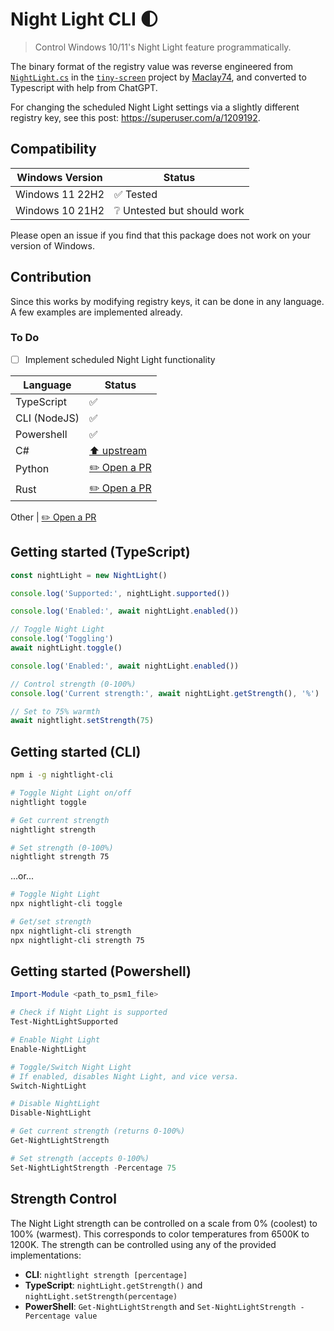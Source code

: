 # Night Light CLI 🌓

> Control Windows 10/11's Night Light feature programmatically.

The binary format of the registry value was reverse engineered from
[`NightLight.cs`](https://github.com/Maclay74/tiny-screen/blob/eb829186159309f01b31fe6d4d5201b5e63e07bd/TinyScreen/Src/Services/NightLight.cs)
in the [`tiny-screen`](https://github.com/Maclay74/tiny-screen) project
by [Maclay74](https://github.com/Maclay74), and converted to Typescript with
help from ChatGPT.

For changing the scheduled Night Light settings via a slightly different
registry key, see this post: <https://superuser.com/a/1209192>.

## Compatibility

Windows Version | Status
--------------- | ----------
Windows 11 22H2 | ✅ Tested
Windows 10 21H2 | ❔ Untested but should work

Please open an issue if you find that this package does not work on your version
of Windows.

## Contribution

Since this works by modifying registry keys, it can be done in any
language. A few examples are implemented already.

### To Do

- [ ] Implement scheduled Night Light functionality

Language     | Status
------------ | ------
TypeScript   | ✅
CLI (NodeJS) | ✅
Powershell   | ✅
C#           | [⬆️ upstream](https://github.com/Maclay74/tiny-screen/blob/eb829186159309f01b31fe6d4d5201b5e63e07bd/TinyScreen/Src/Services/NightLight.cs)
Python       | [✏️ Open a PR](https://github.com/nathanbabcock/nightlight-cli/compare)
Rust         | [✏️ Open a PR](https://github.com/nathanbabcock/nightlight-cli/compare)

Other        | [✏️ Open a PR](https://github.com/nathanbabcock/nightlight-cli/compare)

## Getting started (TypeScript)

```ts
const nightLight = new NightLight()

console.log('Supported:', nightLight.supported())

console.log('Enabled:', await nightLight.enabled())

// Toggle Night Light
console.log('Toggling')
await nightLight.toggle()

console.log('Enabled:', await nightLight.enabled())

// Control strength (0-100%)
console.log('Current strength:', await nightLight.getStrength(), '%')

// Set to 75% warmth
await nightlight.setStrength(75)
```

## Getting started (CLI)

```bash
npm i -g nightlight-cli

# Toggle Night Light on/off
nightlight toggle

# Get current strength
nightlight strength

# Set strength (0-100%)
nightlight strength 75
```

...or...

```bash
# Toggle Night Light
npx nightlight-cli toggle

# Get/set strength
npx nightlight-cli strength
npx nightlight-cli strength 75
```

## Getting started (Powershell)
```powershell
Import-Module <path_to_psm1_file>

# Check if Night Light is supported
Test-NightLightSupported

# Enable Night Light
Enable-NightLight

# Toggle/Switch Night Light
# If enabled, disables Night Light, and vice versa.
Switch-NightLight

# Disable NightLight
Disable-NightLight

# Get current strength (returns 0-100%)
Get-NightLightStrength

# Set strength (accepts 0-100%)
Set-NightLightStrength -Percentage 75
```

## Strength Control

The Night Light strength can be controlled on a scale from 0% (coolest) to 100% (warmest). This corresponds to color temperatures from 6500K to 1200K. The strength can be controlled using any of the provided implementations:

- **CLI**: `nightlight strength [percentage]`
- **TypeScript**: `nightLight.getStrength()` and `nightLight.setStrength(percentage)`
- **PowerShell**: `Get-NightLightStrength` and `Set-NightLightStrength -Percentage value`
